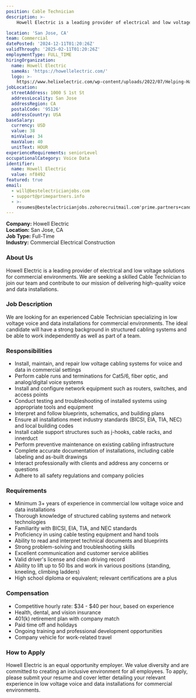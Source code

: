 ```yaml
---
position: Cable Technician
description: >- 
    Howell Electric is a leading provider of electrical and low voltage solutions for commercial environments. We are seeking a skilled Cable Technician to join our team and contribute to our mission of delivering high-quality voice and data installations. We are looking for an experienced Cable Technician specializing in low voltage voice and data installations for commercial environments. The ideal candidate will have a strong background in structured cabling systems and be able to work independently as well as part of a team.

location: 'San Jose, CA'
team: Commercial
datePosted: '2024-12-11T01:20:26Z'
validThrough: '2025-02-11T01:20:26Z'
employmentType: FULL_TIME
hiringOrganization:
  name: Howell Electric
  sameAs: 'https://howellelectric.com/'
  logo: >-
    https://www.helixelectric.com/wp-content/uploads/2022/07/Helping-Hands-Logo_Blue-e1656694113799.jpg
jobLocation:
  streetAddress: 1000 S 1st St
  addressLocality: San Jose
  addressRegion: CA
  postalCode: '95126'
  addressCountry: USA
baseSalary:
  currency: USD
  value: 38
  minValue: 34
  maxValue: 40
  unitText: HOUR
experienceRequirements: seniorLevel
occupationalCategory: Voice Data
identifier:
  name: Howell Electric
  value: nf8492
featured: true
email:
  - will@bestelectricianjobs.com
  - support@primepartners.info
  - >-
    resumes@bestelectricianjobs.zohorecruitmail.com'prime.partners+candidate+jl6y59w7r@mail.manatal.com
---
```


**Company:** Howell Electric  
**Location:** San Jose, CA  
**Job Type:** Full-Time  
**Industry:** Commercial Electrical Construction  

### About Us
Howell Electric is a leading provider of electrical and low voltage solutions for commercial environments. We are seeking a skilled Cable Technician to join our team and contribute to our mission of delivering high-quality voice and data installations.

### Job Description
We are looking for an experienced Cable Technician specializing in low voltage voice and data installations for commercial environments. The ideal candidate will have a strong background in structured cabling systems and be able to work independently as well as part of a team.

### Responsibilities
- Install, maintain, and repair low voltage cabling systems for voice and data in commercial settings
- Perform cable runs and terminations for Cat5/6, fiber optic, and analog/digital voice systems
- Install and configure network equipment such as routers, switches, and access points
- Conduct testing and troubleshooting of installed systems using appropriate tools and equipment
- Interpret and follow blueprints, schematics, and building plans
- Ensure all installations meet industry standards (BICSI, EIA, TIA, NEC) and local building codes
- Install cable support structures such as j-hooks, cable racks, and innerduct
- Perform preventive maintenance on existing cabling infrastructure
- Complete accurate documentation of installations, including cable labeling and as-built drawings
- Interact professionally with clients and address any concerns or questions
- Adhere to all safety regulations and company policies

### Requirements
- Minimum 3+ years of experience in commercial low voltage voice and data installations
- Thorough knowledge of structured cabling systems and network technologies
- Familiarity with BICSI, EIA, TIA, and NEC standards
- Proficiency in using cable testing equipment and hand tools
- Ability to read and interpret technical documents and blueprints
- Strong problem-solving and troubleshooting skills
- Excellent communication and customer service abilities
- Valid driver's license and clean driving record
- Ability to lift up to 50 lbs and work in various positions (standing, kneeling, climbing ladders)
- High school diploma or equivalent; relevant certifications are a plus

### Compensation
- Competitive hourly rate: $34 - $40 per hour, based on experience
- Health, dental, and vision insurance
- 401(k) retirement plan with company match
- Paid time off and holidays
- Ongoing training and professional development opportunities
- Company vehicle for work-related travel

### How to Apply
Howell Electric is an equal opportunity employer. We value diversity and are committed to creating an inclusive environment for all employees.
To apply, please submit your resume and cover letter detailing your relevant experience in low voltage voice and data installations for commercial environments.
